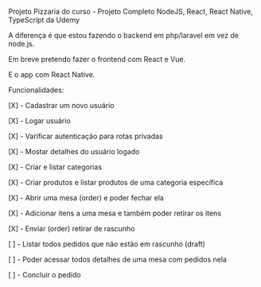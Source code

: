 Projeto Pizzaria do curso - Projeto Completo NodeJS, React, React Native, TypeScript da Udemy

A diferença é que estou fazendo o backend em php/laravel em vez de node.js.

Em breve pretendo fazer o frontend com React e Vue.

E o app com React Native.

Funcionalidades:

[X] - Cadastrar um novo usuário

[X] - Logar usuário

[X] - Varificar autenticação para rotas privadas

[X] - Mostar detalhes do usuário logado 

[X] - Criar e listar categorias 

[X] - Criar produtos e listar produtos de uma categoria específica 

[X] - Abrir uma mesa (order) e poder fechar ela 

[X] - Adicionar itens a uma mesa e também poder retirar os itens  

[X] - Enviar (order) retirar de rascunho 

[ ] - Listar todos pedidos que não estão em rascunho (draft)

[ ] - Poder acessar todos detalhes de uma mesa com pedidos nela

[ ] - Concluir o pedido
